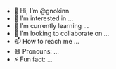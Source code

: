 - 👋 Hi, I’m @gnokinn
- 👀 I’m interested in ...
- 🌱 I’m currently learning ...
- 💞️ I’m looking to collaborate on ...
- 📫 How to reach me ...
- 😄 Pronouns: ...
- ⚡ Fun fact: ...

<!---
gnokinn/gnokinn is a ✨ special ✨ repository because its `README.md` (this file) appears on your GitHub profile.
You can click the Preview link to take a look at your changes.
--->
